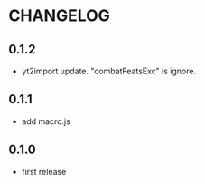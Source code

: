 # CHANGELOG

## 0.1.2
- yt2import update.
  "combatFeatsExc" is ignore.

## 0.1.1
- add macro.js

## 0.1.0
- first release